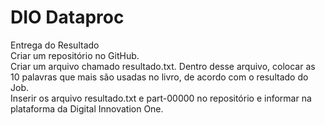 # DIO Dataproc
Entrega do Resultado\
Criar um repositório no GitHub.\
Criar um arquivo chamado resultado.txt. Dentro desse arquivo, colocar as 10 palavras que mais são usadas no livro, de acordo com o resultado do Job.\
Inserir os arquivo resultado.txt e part-00000 no repositório e informar na plataforma da Digital Innovation One.

